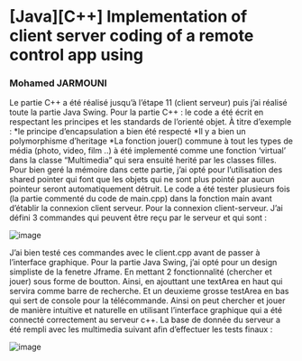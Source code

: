 # [Java][C++] Implementation of client server coding of a remote control app using


### Mohamed JARMOUNI

Le partie C++ a été réalisé jusqu’à l’étape 11 (client serveur) puis j’ai réalisé toute la partie
Java Swing.
Pour la partie C++ : le code a été écrit en respectant les principes et les standards de
l’orienté objet. À titre d’exemple :
*le principe d’encapsulation a bien été respecté
*Il y a bien un polymorphisme d’heritage
*La fonction jouer() commune à tout les types de média (photo, video, film ..) à été
implementé comme une fonction ‘virtual’ dans la classe “Multimedia” qui sera ensuité
herité par les classes filles.
Pour bien geré la mémoire dans cette partie, j’ai opté pour l’utilisation des shared pointer
qui font que les objets qui ne sont plus pointé par aucun pointeur seront automatiquement
détruit.
Le code a été tester plusieurs fois (la partie commenté du code de main.cpp) dans la fonction
main avant d’établir la connexion client serveur.
Pour la connexion client-serveur. J’ai défini 3 commandes qui peuvent être reçu par le
serveur et qui sont :

![image](https://github.com/medjr0/INF224/assets/127483073/856baa54-8841-46b3-81bd-b6b862afb2d2)

J’ai bien testé ces commandes avec le client.cpp avant de passer à l’interface graphique.
Pour la partie Java Swing, j’ai opté pour un design simpliste de la fenetre Jframe. En
mettant 2 fonctionnalité (chercher et jouer) sous forme de boutton. Ainsi, en ajouttant une
textArea en haut qui servira comme barre de recherche. Et un deuxieme grosse testArea en
bas qui sert de console pour la télécommande.
Ainsi on peut chercher et jouer de manière intuitive et naturelle en utilisant l’interface
graphique qui a été connecté correctement au serveur c++.
La base de donnée du serveur a été rempli avec les multimedia suivant afin d’effectuer les
tests finaux :

![image](https://github.com/medjr0/INF224/assets/127483073/4568eacf-eb05-4c6e-85ee-da350280c08b)
